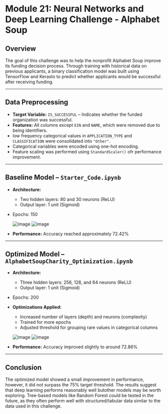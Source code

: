 # Module 21: Neural Networks and Deep Learning Challenge - Alphabet Soup
## Overview

The goal of this challenge was to help the nonprofit Alphabet Soup improve its funding decision process. Through training with historical data on previous applicants, a binary classification model was built using TensorFlow and Kerasto to predict whether applicants would be successful after receiving funding.

---

## Data Preprocessing

- **Target Variable:** `IS_SUCCESSFUL` – Indicates whether the funded organization was successful.
- **Features:** All columns except `EIN` and `NAME`, which were removed due to being identifiers.
- low frequency categorical values in `APPLICATION_TYPE` and `CLASSIFICATION` were consolidated into `"Other"`.
- Categorical variables were encoded using one-hot encoding.
- Feature scaling was performed using `StandardScaler()` ofr performance improvement.

---

## Baseline Model – `Starter_Code.ipynb`

- **Architecture:**
  - Two hidden layers: 80 and 30 neurons (ReLU)
  - Output layer: 1 unit (Sigmoid)
- Epochs: 150

  ![image](https://github.com/user-attachments/assets/ff45b656-1b2e-4130-9e9f-e85655cf693d)
  ![image](https://github.com/user-attachments/assets/fec605a7-bb2e-42b7-9508-f594cc280062)

- **Performance:** Accuracy reached approximately 72.42%

---

## Optimized Model – `AlphabetSoupCharity_Optimization.ipynb`

- **Architecture:**
  - Three hidden layers: 256, 128, and 64 neurons (ReLU)
  - Output layer: 1 unit (Sigmoid)
- Epochs: 200

- **Optimizations Applied:**
  - Increased number of layers (depth) and neurons (complexity)
  - Trained for more epochs
  - Adjusted threshold for grouping rare values in categorical columns

  ![image](https://github.com/user-attachments/assets/ac82bed0-a6ce-4716-89f1-a90c48d14112)
  ![image](https://github.com/user-attachments/assets/68098ec2-77fb-4c3b-a1a7-db2defc6e86e)

- **Performance:** Accuracy improved slightly to around 72.86%

---

## Conclusion

 The optimized model showed a small improvement in performance, however, it did not surpass the 75% target threshold.  The results suggest that deep learning performs reasonably well butother models may be worth exploring. Tree-based models like Random Forest could be tested in the future, as they often perform well with structured/tabular data similar to the data used in this challenge.
